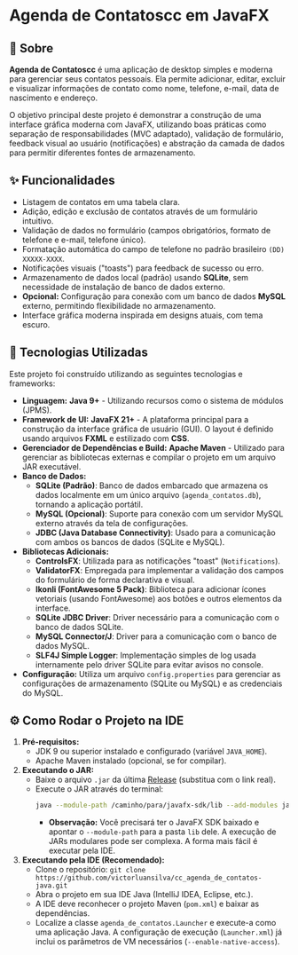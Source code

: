 # Agenda de Contatoscc em JavaFX

## 📖 Sobre

**Agenda de Contatoscc** é uma aplicação de desktop simples e moderna para gerenciar seus contatos pessoais. Ela permite adicionar, editar, excluir e visualizar informações de contato como nome, telefone, e-mail, data de nascimento e endereço.

O objetivo principal deste projeto é demonstrar a construção de uma interface gráfica moderna com JavaFX, utilizando boas práticas como separação de responsabilidades (MVC adaptado), validação de formulário, feedback visual ao usuário (notificações) e abstração da camada de dados para permitir diferentes fontes de armazenamento.

## ✨ Funcionalidades

* Listagem de contatos em uma tabela clara.
* Adição, edição e exclusão de contatos através de um formulário intuitivo.
* Validação de dados no formulário (campos obrigatórios, formato de telefone e e-mail, telefone único).
* Formatação automática do campo de telefone no padrão brasileiro `(DD) XXXXX-XXXX`.
* Notificações visuais ("toasts") para feedback de sucesso ou erro.
* Armazenamento de dados local (padrão) usando **SQLite**, sem necessidade de instalação de banco de dados externo.
* **Opcional:** Configuração para conexão com um banco de dados **MySQL** externo, permitindo flexibilidade no armazenamento.
* Interface gráfica moderna inspirada em designs atuais, com tema escuro.

## 🚀 Tecnologias Utilizadas

Este projeto foi construído utilizando as seguintes tecnologias e frameworks:

* **Linguagem:** **Java 9+** - Utilizando recursos como o sistema de módulos (JPMS).
* **Framework de UI:** **JavaFX 21+** - A plataforma principal para a construção da interface gráfica de usuário (GUI). O layout é definido usando arquivos **FXML** e estilizado com **CSS**.
* **Gerenciador de Dependências e Build:** **Apache Maven** - Utilizado para gerenciar as bibliotecas externas e compilar o projeto em um arquivo JAR executável.
* **Banco de Dados:**
    * **SQLite (Padrão)**: Banco de dados embarcado que armazena os dados localmente em um único arquivo (`agenda_contatos.db`), tornando a aplicação portátil.
    * **MySQL (Opcional)**: Suporte para conexão com um servidor MySQL externo através da tela de configurações.
    * **JDBC (Java Database Connectivity)**: Usado para a comunicação com ambos os bancos de dados (SQLite e MySQL).
* **Bibliotecas Adicionais:**
    * **ControlsFX**: Utilizada para as notificações "toast" (`Notifications`).
    * **ValidatorFX**: Empregada para implementar a validação dos campos do formulário de forma declarativa e visual.
    * **Ikonli (FontAwesome 5 Pack)**: Biblioteca para adicionar ícones vetoriais (usando FontAwesome) aos botões e outros elementos da interface.
    * **SQLite JDBC Driver**: Driver necessário para a comunicação com o banco de dados SQLite.
    * **MySQL Connector/J**: Driver para a comunicação com o banco de dados MySQL.
    * **SLF4J Simple Logger**: Implementação simples de log usada internamente pelo driver SQLite para evitar avisos no console.
* **Configuração:** Utiliza um arquivo `config.properties` para gerenciar as configurações de armazenamento (SQLite ou MySQL) e as credenciais do MySQL.

## ⚙️ Como Rodar o Projeto na IDE

1.  **Pré-requisitos:**
    * JDK 9 ou superior instalado e configurado (variável `JAVA_HOME`).
    * Apache Maven instalado (opcional, se for compilar).
2.  **Executando o JAR:**
    * Baixe o arquivo `.jar` da última [Release](https://github.com/victorluansilva/cc_agenda_de_contatos-java) (substitua com o link real).
    * Execute o JAR através do terminal:
        ```bash
        java --module-path /caminho/para/javafx-sdk/lib --add-modules javafx.controls,javafx.fxml,org.controlsfx.controls,org.kordamp.ikonli.javafx,org.kordamp.ikonli.fontawesome5.pack,net.synedra.validatorfx -jar cc_agenda_de_contatos-1.0-SNAPSHOT.jar 
        ```
        * **Observação:** Você precisará ter o JavaFX SDK baixado e apontar o `--module-path` para a pasta `lib` dele. A execução de JARs modulares pode ser complexa. A forma mais fácil é executar pela IDE.
3.  **Executando pela IDE (Recomendado):**
    * Clone o repositório: `git clone https://github.com/victorluansilva/cc_agenda_de_contatos-java.git`
    * Abra o projeto em sua IDE Java (IntelliJ IDEA, Eclipse, etc.).
    * A IDE deve reconhecer o projeto Maven (`pom.xml`) e baixar as dependências.
    * Localize a classe `agenda_de_contatos.Launcher` e execute-a como uma aplicação Java. A configuração de execução (`Launcher.xml`) já inclui os parâmetros de VM necessários (`--enable-native-access`).
